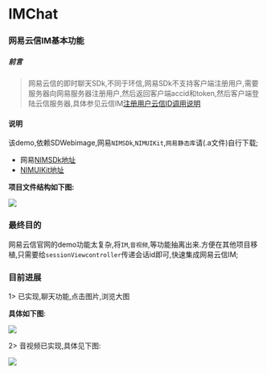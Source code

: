# IMChat

### 网易云信IM基本功能


##### 前言

> 网易云信的即时聊天SDk,不同于环信,网易SDk不支持客户端注册用户,需要服务器向网易服务器注册用户,然后返回客户端accid和token,然后客户端登陆云信服务器,具体参见云信IM[注册用户云信ID调用说明](http://dev.netease.im/docs?doc=server&#云信ID)

#### 说明
该demo,依赖SDWebimage,网易`NIMSDk`,`NIMUIKit`,`网易静态库`请(.a文件)自行下载;

* 网易[NIMSDk地址](http://netease.im/im-sdk-demo)
* [NIMUIKit地址](https://github.com/netease-im/NIM_iOS_UIKit)

**项目文件结构如下图:**

![](http://o9zpq25pv.bkt.clouddn.com/github/IM/IMfileBrief.png)



###  **最终目的**

网易云信官网的demo功能太复杂,将`IM`,`音视频`,等功能抽离出来.方便在其他项目移植,只需要给`sessionViewcontroller`传递会话id即可,快速集成网易云信IM;

### 目前进展

1> 已实现,聊天功能,点击图片,浏览大图

**具体如下图**:


![](http://o9zpq25pv.bkt.clouddn.com/github/gif/NIMIMChat.gif)


2> 音视频已实现,具体见下图:

![](http://o9zpq25pv.bkt.clouddn.com/NIMaudio.gif)

